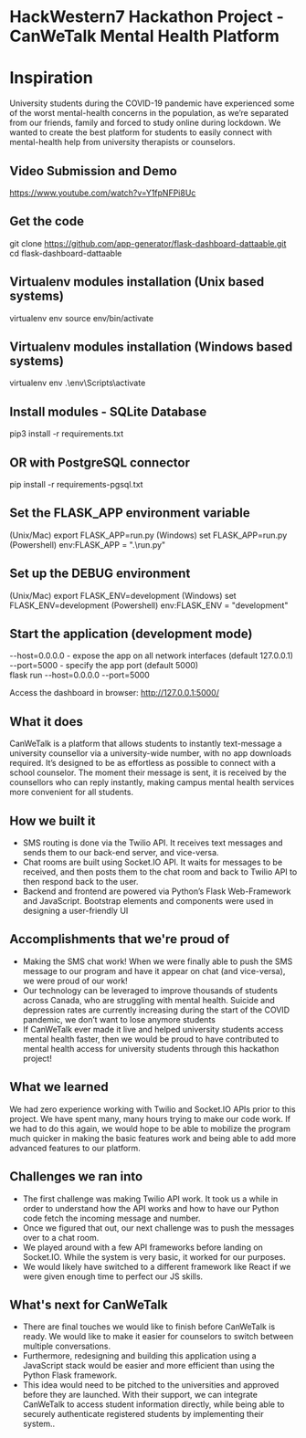 # HackWestern7 Hackathon Project - CanWeTalk Mental Health Platform

# Inspiration
University students during the COVID-19 pandemic have experienced some of the worst mental-health concerns in the population, as we’re separated from our friends, family and forced to study online during lockdown. We wanted to create the best platform for students to easily connect with mental-health help from university therapists or counselors. 

## Video Submission and Demo
https://www.youtube.com/watch?v=Y1fpNFPi8Uc

## Get the code
git clone https://github.com/app-generator/flask-dashboard-dattaable.git
cd flask-dashboard-dattaable
## Virtualenv modules installation (Unix based systems)
 virtualenv env
 source env/bin/activate

## Virtualenv modules installation (Windows based systems)
  virtualenv env
  .\env\Scripts\activate

## Install modules - SQLite Database
 pip3 install -r requirements.txt

## OR with PostgreSQL connector
 pip install -r requirements-pgsql.txt

## Set the FLASK_APP environment variable
 (Unix/Mac) export FLASK_APP=run.py
 (Windows) set FLASK_APP=run.py
 (Powershell) env:FLASK_APP = ".\run.py"

## Set up the DEBUG environment
 (Unix/Mac) export FLASK_ENV=development
(Windows) set FLASK_ENV=development
 (Powershell) env:FLASK_ENV = "development"

## Start the application (development mode)
  --host=0.0.0.0 - expose the app on all network interfaces (default 127.0.0.1)
  --port=5000    - specify the app port (default 5000)  
 flask run --host=0.0.0.0 --port=5000
 
 Access the dashboard in browser: http://127.0.0.1:5000/
 

## What it does
CanWeTalk is a platform that allows students to instantly text-message a university counsellor via a university-wide number, with no app downloads required. It’s designed to be as effortless as possible to connect with a school counselor. The moment their message is sent, it is received by the counsellors who can reply instantly, making campus mental health services more convenient for all students.

## How we built it
<ul>
<li>SMS routing is done via the Twilio API. It receives text messages and sends them to our back-end server, and vice-versa.</li>
<li>Chat rooms are built using Socket.IO API. It waits for messages to be received, and then posts them to the chat room and back to Twilio API to then respond back to the user.</li>
<li>Backend and frontend are powered via Python’s Flask Web-Framework and JavaScript. Bootstrap elements and components were used in designing a user-friendly UI</li>
</ul>


## Accomplishments that we're proud of
<ul>
<li>Making the SMS chat work! When we were finally able to push the SMS message to our program and have it appear on chat (and vice-versa), we were proud of our work!</li>
<li>Our technology can be leveraged to improve thousands of students across Canada, who are struggling with mental health. Suicide and depression rates are currently increasing during the start of the COVID pandemic, we don’t want to lose anymore students</li>
<li>If CanWeTalk ever made it live and helped university students access mental health faster,  then we would be proud to have contributed to mental health access for university students through this hackathon project!</li>
</ul>

## What we learned
We had zero experience working with Twilio and Socket.IO APIs prior to this project. We have spent many, many hours trying to make our code work. If we had to do this again, we would hope to be able to mobilize the program much quicker in making the basic features work and being able to add more advanced features to our platform.



## Challenges we ran into
<ul>
<li>The first challenge was making Twilio API work. It took us a while in order to understand how the API works and how to have our Python code fetch the incoming message and number.</li>
<li>Once we figured that out, our next challenge was to push the messages over to a chat room.</li>
<li>We played around with a few API frameworks before landing on Socket.IO. While the system is very basic, it worked for our purposes.</li>
<li>We would likely have switched to a different framework like React if we were given enough time to perfect our JS skills.</li>
</ul>


## What's next for CanWeTalk
<ul>
<li>There are final touches we would like to finish before CanWeTalk is ready. We would like to make it easier for counselors to switch between multiple conversations.</li> <li>Furthermore, redesigning and building this application using a JavaScript stack would be easier and more efficient than using the Python Flask framework.
<li>This idea would need to be pitched to the universities and approved before they are launched. With their support, we can integrate CanWeTalk to access student information directly, while being able to securely authenticate registered students by implementing their system..</li>
</ul>


